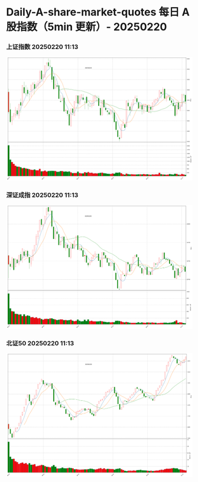 
# Daily-A-share-market-quotes 每日 A 股指数（5min 更新）- 20250220

### 上证指数 20250220 11:13
![](./fig/2025/2/20250220-sh000001.png)

### 深证成指 20250220 11:13
![](./fig/2025/2/20250220-sz399001.png)

### 北证50 20250220 11:13
![](./fig/2025/2/20250220-bj899050.png)

